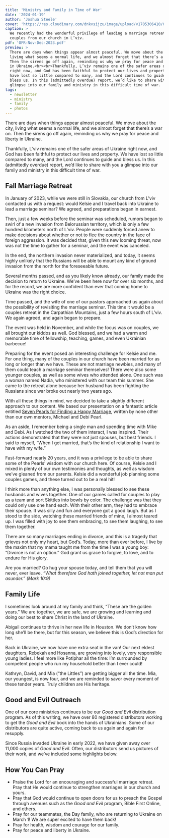 ```yaml
---
title: 'Ministry and Family in Time of War'
date: '2024-01-19'
author: 'Joshua Steele'
cover: 'https://res.cloudinary.com/dnkvsijzu/image/upload/v1705306410/OFReport/2024-01-19-ministry-and-family-in-time-of-war/marriage-retreat-cover-1200-630_wlomm3.jpg'
caption: >
  We recently had the wonderful privilege of leading a marriage retreat for
  couples from our church in L’viv.
pdf: 'OFR-Nov-Dec-2023.pdf'
preview: >
  There are days when things appear almost peaceful. We move about the city,
  living what seems a normal life, and we almost forget that there’s a war on.
  Then the sirens go off again, reminding us why we pray for peace and liberty
  in Ukraine.<br><br>Thankfully, L’viv remains one of the safer areas of Ukraine
  right now, and God has been faithful to protect our lives and property. We
  have lost so little compared to many, and the Lord continues to guide and
  bless us. In this (admittedly overdue) report, we’d like to share with you a
  glimpse into our family and ministry in this difficult time of war.
tags:
  - newsletter
  - ministry
  - family
  - photos
---
```


There are days when things appear almost peaceful. We move about the city,
living what seems a normal life, and we almost forget that there’s a war on.
Then the sirens go off again, reminding us why we pray for peace and liberty in
Ukraine.

Thankfully, L’viv remains one of the safer areas of Ukraine right now, and God
has been faithful to protect our lives and property. We have lost so little
compared to many, and the Lord continues to guide and bless us. In this
(admittedly overdue) report, we’d like to share with you a glimpse into our
family and ministry in this difficult time of war.

<article-callout content="OFR-Nov-Dec-2023.pdf" :download="true" />

## Fall Marriage Retreat

In January of 2023, while we were still in Slovakia, our church from L’viv
contacted us with a request: would Kelsie and I travel back into Ukraine to lead
a marriage seminar? We agreed, and preparations began in earnest.

Then, just a few weeks before the seminar was scheduled, rumors began to swirl
of a new invasion from Belorussian territory, which is only a few hundred
kilometers north of L’viv. People were suddenly forced anew to make decisions
about whether or not to flee the country in the face of foreign aggression. It
was decided that, given this new looming threat, now was not the time to gather
for a seminar, and the event was canceled.

In the end, the northern invasion never materialized, and today, it seems highly
unlikely that the Russians will be able to mount any kind of ground invasion
from the north for the foreseeable future.

Several months passed, and as you likely know already, our family made the
decision to return to Ukraine. We’ve been here now for over six months, and for
the record, we are more confident than ever that coming home to Ukraine was the
right choice.

Time passed, and the wife of one of our pastors approached us again about the
possibility of revisiting the marriage seminar. This time it would be a couples
retreat in the Carpathian Mountains, just a few hours south of L’viv. We again
agreed, and again began to prepare.

The event was held in November, and while the focus was on couples, we all
brought our kiddos as well. God blessed, and we had a warm and memorable time of
fellowship, teaching, games, and even Ukrainian barbecue!

Preparing for the event posed an interesting challenge for Kelsie and me. For
one thing, many of the couples in our church have been married for as long or
longer than we have. These are not marriage newbies, and many of them could
teach a marriage seminar themselves! There were also some younger couples, as
well as some wives who attended alone. One such was a woman named Nadia, who
ministered with our team this summer. She came to the retreat alone because her
husband has been fighting the Russians since war broke out nearly two years ago.

With all these things in mind, we decided to take a slightly different approach
to our content. We based our presentation on a fantastic article entitled
[Seven Pearls for Finding a Happy Marriage](https://nogreaterjoy.org/articles/seven-pearls-for-finding-a-happy-marriage/),
written by none other than our own mentors, Michael and Debi Pearl.

As an aside, I remember being a single man and spending time with Mike and Debi.
As I watched the two of them interact, I was inspired. Their actions
demonstrated that they were not just spouses, but best friends. I said to
myself, “When I get married, that’s the kind of relationship I want to have with
my wife.”

Fast-forward nearly 20 years, and it was a privilege to be able to share some of
the Pearls’ wisdom with our church here. Of course, Kelsie and I mixed in plenty
of our own testimonies and thoughts, as well as wisdom we’ve gleaned from our
parents. Kelsie did a wonderful job planning some couples games, and these
turned out to be a real hit!

I think more than anything else, I was personally blessed to see these husbands
and wives together. One of our games called for couples to play as a team and
sort Skittles into bowls by color. The challenge was that they could only use
one hand each. With their other arm, they had to embrace their spouse. It was
silly and fun and everyone got a good laugh. But as I stood to the side,
watching these married friends of mine, I almost teared up. I was filled with
joy to see them embracing, to see them laughing, to see them together.

<article-image publicId="OFReport/2024-01-19-ministry-and-family-in-time-of-war/skittles-game_fzfqxx" height="768" caption="To play the Skittles game, couples had to embrace with one arm while using their free arm to sort the Skittles by color." />

There are so many marriages ending in divorce, and this is a tragedy that
grieves not only my heart, but God’s. Today, more than ever before, I live by
the maxim that my mama taught me from the time I was a young boy: “Divorce is
not an option.” God grant us grace to forgive, to love, and to endure for His
glory.

Are you married? Go hug your spouse today, and tell them that you will never,
ever leave. _“What therefore God hath joined together, let not man put asunder.”
(Mark 10:9)_

## Family Life

I sometimes look around at my family and think, “These are the golden years.” We
are together, we are safe, we are growing and learning and doing our best to
share Christ in the land of Ukraine.

Abigail continues to thrive in her new life in Houston. We don’t know how long
she’ll be there, but for this season, we believe this is God’s direction for
her.

<article-image publicId="OFReport/2024-01-19-ministry-and-family-in-time-of-war/IMG_5156_pvcd05" height="768" caption="Abbie with one of her new friends in the US" />

Back in Ukraine, we now have one extra seat in the van! Our next eldest
daughters, Rebekah and Hosanna, are growing into lovely, very responsible young
ladies. I feel more like Potiphar all the time: I’m surrounded by competent
people who run my household better than I ever could!

<article-image publicId="OFReport/2024-01-19-ministry-and-family-in-time-of-war/kids-horseback_vikm3v" height="768" caption="One of the highlights of the retreat for our kids was getting to go horseback riding in the Carpathians!" />

Kathryn, David, and Mia (“the Littles”) are getting bigger all the time. Mia,
our youngest, is now four, and we are reminded to savor every moment of these
tender years. Truly children are His heritage.

## Good and Evil Outreach

One of our core ministries continues to be our _Good and Evil_ distribution
program. As of this writing, we have over 80 registered distributors working to
get the _Good and Evil_ book into the hands of Ukrainians. Some of our
distributors are quite active, coming back to us again and again for resupply.

Since Russia invaded Ukraine in early 2022, we have given away over 11,000
copies of _Good and Evil_. Often, our distributors send us pictures of their
work, and we’ve included some highlights below.

<article-image publicId="OFReport/2024-01-19-ministry-and-family-in-time-of-war/ge-book-collage_vhmyca" width="768" />

## How You Can Pray

- Praise the Lord for an encouraging and successful marriage retreat. Pray that
  He would continue to strengthen marriages in our church and yours.
- Pray that God would continue to open doors for us to preach the Gospel through
  avenues such as the _Good and Evil_ program, Bible First Online, and others.
- Pray for our teammates, the Day family, who are returning to Ukraine on March
  1! We are super excited to have them back!
- Pray for health, wisdom and courage for our family.
- Pray for peace and liberty in Ukraine.

<article-callout content="Keep scrolling for more photos from our family and ministry..." />

<article-image publicId="OFReport/2024-01-19-ministry-and-family-in-time-of-war/retreat-hosanna-guitar_uxrgwl" width="768" caption="The retreat ended on a Sunday, and Hosanna played her guiter for our worship time. She is getting really good!" />

<article-image publicId="OFReport/2024-01-19-ministry-and-family-in-time-of-war/david-boys-soccer_vupeat" width="768" caption="In true European fashion, David enjoyed playing soccer with the other boys at the retreat." />

<article-image publicId="OFReport/2024-01-19-ministry-and-family-in-time-of-war/shoe-game_gltesu" width="768" caption="Another couples game we played involved shoes. Couples were seated back-to-back, and everyone had to remove their shoes. Couples then exchanged one of their shoes with their spouse, leaving every person holding “his” and “her” shoes. The moderator would ask questions of the group like “Who takes more time in the shower?” or “Who is usually first to apologize?” To answer, you raise his or her shoe. Couples whose answers agreed got a point for that round. It was fun to see how closely the answers aligned!" />

<article-image publicId="OFReport/2024-01-19-ministry-and-family-in-time-of-war/kathryn-school-play_krnrfs" height="768" caption="Kathryn recently took part in a play done by our church at both the school and the Sunday-morning service. The theme of the play was gratefulness. The verse projected on the wall behind her is 1 Thessalonians 5:18." />

<article-image publicId="OFReport/2024-01-19-ministry-and-family-in-time-of-war/hosie-13_xugecj" height="768" caption="Our sweet Hosanna is now 13!" />

<article-image publicId="OFReport/2024-01-19-ministry-and-family-in-time-of-war/hosie-party_cfipea" width="768" caption="We had a fun time celebrating her birthday at our local ice-skating rink." />

<article-image publicId="OFReport/2024-01-19-ministry-and-family-in-time-of-war/kels-kids-poster_rn2gwt" width="768" caption="Kelsie faithfully reads to the kids every day. When reading Bible stories, she guides them in drawing pictures about what they read, and they really get into it!" />

<article-image publicId="OFReport/2024-01-19-ministry-and-family-in-time-of-war/daddy-david-fall-2023_qhlfky" width="768" caption="It was David's first time on the ice and he had a blast!" />

<article-image publicId="OFReport/2024-01-19-ministry-and-family-in-time-of-war/ge-book-sasha-table_uzc5vj" height="768" caption="Oleksandr (green cap) is one of our most active distibutors." />

<article-image publicId="OFReport/2024-01-19-ministry-and-family-in-time-of-war/ge-book-soldier_fya2ws" width="768" caption="It's great to see _Good and Evil_ reaching Ukrainian soldiers!" />

<article-image publicId="OFReport/2024-01-19-ministry-and-family-in-time-of-war/ge-book-kid-group_fuwlrw" width="768" />

<article-image publicId="OFReport/2024-01-19-ministry-and-family-in-time-of-war/ge-book-kid-group-2_nryevy" width="768" />

<article-image publicId="OFReport/2024-01-19-ministry-and-family-in-time-of-war/ge-book-crowd_xe7gjg" width="768" />

<article-image publicId="OFReport/2024-01-19-ministry-and-family-in-time-of-war/ge-book-adult-group_vjvec5" width="768" />

<article-image publicId="OFReport/2024-01-19-ministry-and-family-in-time-of-war/ge-book-girl_ur6xzy" height="768" />
